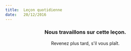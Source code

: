 ```yaml
---
title:  Leçon quotidienne
date:   20/12/2016
---
```


### <center>Nous travaillons sur cette leçon.</center>
<center>Revenez plus tard, s'il vous plaît.</center>